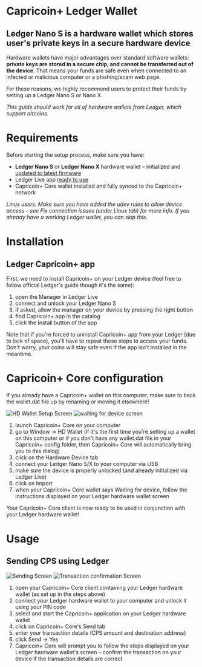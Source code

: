 # Capricoin+ Ledger Wallet

## Ledger Nano S is a hardware wallet which stores user's private keys in a secure hardware device

Hardware wallets have major advantages over standard software wallets: **private keys are stored in a secure chip, and cannot be transferred out of the device**. That means your funds are safe even when connected to an infected or malicious computer or a phishing/scam web page.

For these reasons, we highly recommend users to protect their funds by setting up a Ledger Nano S or Nano X.

*This guide should work for all of hardware wallets from Ledger, which support altcoins.*

# Requirements

Before starting the setup process, make sure you have:
- **Ledger Nano S** or **Ledger Nano X** hardware wallet – initialized and [updated to latest firmware](https://support.ledgerwallet.com/hc/en-us/articles/360002731113-Update-Ledger-Nano-S-firmware)
- Ledger Live app [ready to use](https://support.ledger.com/hc/en-us/articles/360006395233)
- Capricoin+ Core wallet installed and fully synced to the Capricoin+ network

*Linux users: Make sure you have added the udev rules to allow device access – see Fix connection issues (under Linux tab) for more info. If you already have a working Ledger wallet, you can skip this.*

# Installation

## Ledger Capricoin+ app
First, we need to install Capricoin+ on your Ledger device (feel free to follow official Ledger's guide though it's the same):

1. open the Manager in Ledger Live
2. connect and unlock your Ledger Nano S
3. if asked, allow the manager on your device by pressing the right button
4. find Capricoin+ app in the catalog
5. click the Install button of the app

Note that if you're forced to uninstall Capricoin+ app from your Ledger (due to lack of space), you'll have to repeat these steps to access your funds. Don't worry, your coins will stay safe even if the app isn't installed in the meantime.

# Capricoin+ Core configuration

If you already have a Capricoin+ wallet on this computer, make sure to back the wallet.dat file up by renaming or moving it elsewhere!

![HD Wallet Setup Screen](https://capricoin.org/images/guide/hd-wallet-screen.jpg) ![waiting for device screen](https://capricoin.org/images/guide/waiting-for-device-screen.jpg) 

1. launch Capricoin+ Core on your computer
2. go to Window → HD Wallet (if it's the first time you're setting up a wallet on this computer or if you don't have any wallet.dat file in your Capricoin+ config folder, then Capricoin+ Core will automatically bring you to this dialog)
3. click on the Hardware Device tab
4. connect your Ledger Nano S/X to your computer via USB
5. make sure the device is properly unlocked (and already initialized via Ledger Live)
6. click on Import
7. when your Capricoin+ Core wallet says Waiting for device, follow the instructions displayed on your Ledger hardware wallet screen

Your Capricoin+ Core client is now ready to be used in conjunction with your Ledger hardware wallet!

# Usage

## Sending CPS using Ledger

![Sending Screen](https://capricoin.org/images/guide/sending-screen.jpg) ![Transaction confirmation Screen](https://capricoin.org/images/guide/transaction-confirmation-screen.jpg) 

1. open your Capricoin+ Core client containing your Ledger hardware wallet (as set up in the steps above)
2. connect your Ledger hardware wallet to your computer and unlock it using your PIN code
3. select and start the Capricoin+ application on your Ledger hardware wallet
4. click on Capricoin+ Core's Send tab
5. enter your transaction details (CPS amount and destination address)
6. click Send → Yes
7. Capricoin+ Core will prompt you to follow the steps displayed on your Ledger hardware wallet's screen – confirm the transaction on your device if the transaction details are correct